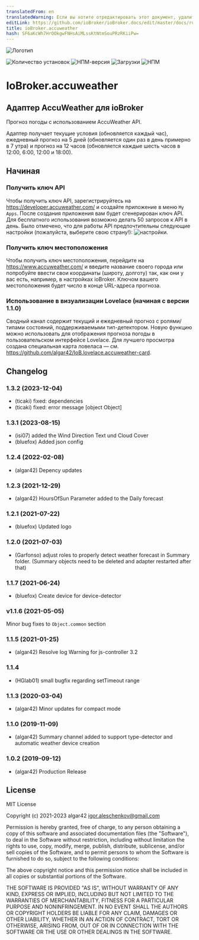 ```yaml
---
translatedFrom: en
translatedWarning: Если вы хотите отредактировать этот документ, удалите поле «translatedFrom», в противном случае этот документ будет снова автоматически переведен
editLink: https://github.com/ioBroker/ioBroker.docs/edit/master/docs/ru/adapterref/iobroker.accuweather/README.md
title: ioBroker.accuweather
hash: SF6aKcWh7HrOOkgwFNHsAiMLssKtNtmSouPRzRKiiPw=
---
```

![Логотип](../../../en/adapterref/iobroker.accuweather/admin/accuweather.png)

![Количество установок](http://iobroker.live/badges/accuweather-stable.svg)
![НПМ-версия](http://img.shields.io/npm/v/iobroker.accuweather.svg)
![Загрузки](https://img.shields.io/npm/dm/iobroker.accuweather.svg)
![НПМ](https://nodei.co/npm/iobroker.accuweather.png?downloads=true)

# IoBroker.accuweather
## Адаптер AccuWeather для ioBroker
Прогноз погоды с использованием AccuWeather API.

Адаптер получает текущие условия (обновляется каждый час), ежедневный прогноз на 5 дней (обновляется один раз в день примерно в 7 утра) и прогноз на 12 часов (обновляется каждые шесть часов в 12:00, 6:00, 12:00 и 18:00).

## Начиная
### Получить ключ API
Чтобы получить ключ API, зарегистрируйтесь на https://developer.accuweather.com/ и создайте приложение в меню `My Apps`.
После создания приложения вам будет сгенерирован ключ API.
Для бесплатного использования возможно делать 50 запросов к API в день.
Было отмечено, что для работы API предпочтительны следующие настройки (пожалуйста, выберите свою страну!): ![настройки](../../../en/adapterref/iobroker.accuweather/admin/image.png).

### Получить ключ местоположения
Чтобы получить ключ местоположения, перейдите на https://www.accuweather.com/ и введите название своего города или попробуйте ввести свои координаты (широту, долготу) так, как они у вас есть, например, в настройках ioBroker.
Ключом вашего местоположения будет число в конце URL-адреса прогноза.

### Использование в визуализации Lovelace (начиная с версии 1.1.0)
Сводный канал содержит текущий и ежедневный прогноз с ролями/типами состояний, поддерживаемыми тип-детектором.
Новую функцию можно использовать для отображения прогноза погоды в пользовательском интерфейсе Lovelace.
Для лучшего просмотра создана специальная карта ловеласа — см. https://github.com/algar42/IoB.lovelace.accuweather-card.

## Changelog
<!--
	Placeholder for the next version (at the beginning of the line):
	### **WORK IN PROGRESS**
-->
### 1.3.2 (2023-12-04)
* (ticaki) fixed: dependencies
* (ticaki) fixed: error message [object Object]

### 1.3.1 (2023-08-15)
* (isi07) added the Wind Direction Text und Cloud Cover
* (bluefox) Added json config

### 1.2.4 (2022-02-08)
* (algar42) Depency updates

### 1.2.3 (2021-12-29)
* (algar42) HoursOfSun Parameter added to the Daily forecast

### 1.2.1 (2021-07-22)
* (bluefox) Updated logo

### 1.2.0 (2021-07-03)
* (Garfonso) adjust roles to properly detect weather forecast in Summary folder. (Summary objects need to be deleted and adapter restarted after that)

### 1.1.7 (2021-06-24)
* (bluefox) Create device for device-detector

### v1.1.6 (2021-05-05)
Minor bug fixes to `Object.common` section

### 1.1.5 (2021-01-25)
* (algar42) Resolve log Warning for js-controller 3.2

### 1.1.4
* (HGlab01) small bugfix regarding setTimeout range

### 1.1.3 (2020-03-04)
* (algar42) Minor updates for compact mode

### 1.1.0 (2019-11-09)
* (algar42) Summary channel added to support type-detector and automatic weather device creation

### 1.0.2 (2019-09-12)
* (algar42) Production Release

## License
MIT License

Copyright (c) 2021-2023 algar42 <igor.aleschenkov@gmail.com>

Permission is hereby granted, free of charge, to any person obtaining a copy
of this software and associated documentation files (the "Software"), to deal
in the Software without restriction, including without limitation the rights
to use, copy, modify, merge, publish, distribute, sublicense, and/or sell
copies of the Software, and to permit persons to whom the Software is
furnished to do so, subject to the following conditions:

The above copyright notice and this permission notice shall be included in all
copies or substantial portions of the Software.

THE SOFTWARE IS PROVIDED "AS IS", WITHOUT WARRANTY OF ANY KIND, EXPRESS OR
IMPLIED, INCLUDING BUT NOT LIMITED TO THE WARRANTIES OF MERCHANTABILITY,
FITNESS FOR A PARTICULAR PURPOSE AND NONINFRINGEMENT. IN NO EVENT SHALL THE
AUTHORS OR COPYRIGHT HOLDERS BE LIABLE FOR ANY CLAIM, DAMAGES OR OTHER
LIABILITY, WHETHER IN AN ACTION OF CONTRACT, TORT OR OTHERWISE, ARISING FROM,
OUT OF OR IN CONNECTION WITH THE SOFTWARE OR THE USE OR OTHER DEALINGS IN THE
SOFTWARE.
